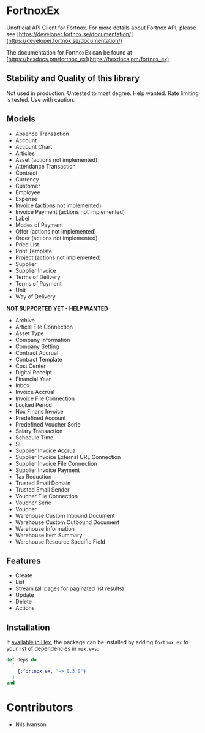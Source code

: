 # FortnoxEx

Unofficial API Client for Fortnox. For more details about Fortnox API, please see
[https://developer.fortnox.se/documentation/](https://developer.fortnox.se/documentation/)

The documentation for FortnoxEx can be found at
[https://hexdocs.pm/fortnox_ex](https://hexdocs.pm/fortnox_ex)

## Stability and Quality of this library

Not used in production. Untested to most degree. Help wanted. Rate limiting is tested. Use with caution.

## Models

* Absence Transaction
* Account
* Account Chart
* Articles
* Asset (actions not implemented)
* Attendance Transaction
* Contract
* Currency
* Customer
* Employee
* Expense
* Invoice (actions not implemented)
* Invoice Payment (actions not implemented)
* Label
* Modes of Payment
* Offer (actions not implemented)
* Order (actions not implemented)
* Price List
* Print Template
* Project (actions not implemented)
* Supplier
* Supplier Invoice
* Terms of Delivery
* Terms of Payment
* Unit
* Way of Delivery

**NOT SUPPORTED YET - HELP WANTED**
* Archive
* Article File Connection
* Asset Type
* Company Information
* Company Setting
* Contract Accrual
* Contract Template
* Cost Center
* Digital Receipt
* Financial Year
* Inbox
* Invoice Accrual
* Invoice File Connection
* Locked Period
* Nox Finans Invoice
* Predefined Account
* Predefined Voucher Serie
* Salary Transaction
* Schedule Time
* SIE
* Supplier Invoice Accrual
* Supplier Invoice External URL Connection
* Supplier Invoice File Connection
* Supplier Invoice Payment
* Tax Reduction
* Trusted Email Domain
* Trusted Email Sender
* Voucher File Connection
* Voucher Serie
* Voucher
* Warehouse Custom Inbound Document
* Warehouse Custom Outbound Document
* Warehouse Information
* Warehouse Item Summary
* Warehouse Resource Specific Field

## Features

* Create
* List
* Stream (all pages for paginated list results)
* Update
* Delete
* Actions

## Installation

If [available in Hex](https://hex.pm/docs/publish), the package can be installed
by adding `fortnox_ex` to your list of dependencies in `mix.exs`:

```elixir
def deps do
  [
    {:fortnox_ex, "~> 0.3.0"}
  ]
end
```

# Contributors

* Nils Ivanson
